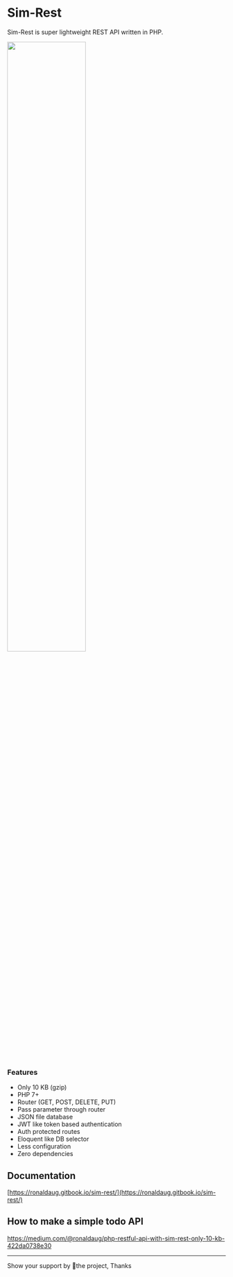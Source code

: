 # Sim-Rest 
Sim-Rest is super lightweight REST API written in PHP.

<img src="https://user-images.githubusercontent.com/33022876/78574189-a8534380-784f-11ea-9712-47241dbf40d7.png" width="60%">

### Features
- Only 10 KB (gzip)
- PHP 7+
- Router (GET, POST, DELETE, PUT)
- Pass parameter through router
- JSON file database
- JWT like token based authentication
- Auth protected routes
- Eloquent like DB selector
- Less configuration
- Zero dependencies

## Documentation
[https://ronaldaug.gitbook.io/sim-rest/](https://ronaldaug.gitbook.io/sim-rest/)

## How to make a simple todo API
https://medium.com/@ronaldaug/php-restful-api-with-sim-rest-only-10-kb-422da0738e30

--------

Show your support by 🌟the project, Thanks
